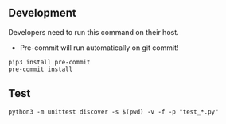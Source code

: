 
## Development

Developers need to run this command on their host. 
* Pre-commit will run automatically on git commit!

```
pip3 install pre-commit
pre-commit install
```

## Test

```
python3 -m unittest discover -s $(pwd) -v -f -p "test_*.py"
```
